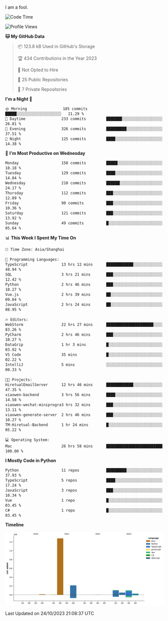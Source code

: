 I am a fool.

<!--START_SECTION:waka-->
![Code Time](http://img.shields.io/badge/Code%20Time-819%20hrs%206%20mins-blue)

![Profile Views](http://img.shields.io/badge/Profile%20Views-0-blue)

**🐱 My GitHub Data** 

> 📦 123.8 kB Used in GitHub's Storage 
 > 
> 🏆 434 Contributions in the Year 2023
 > 
> 🚫 Not Opted to Hire
 > 
> 📜 25 Public Repositories 
 > 
> 🔑 7 Private Repositories 
 > 
**I'm a Night 🦉** 

```text
🌞 Morning                185 commits         █████░░░░░░░░░░░░░░░░░░░░   21.29 % 
🌆 Daytime                233 commits         ███████░░░░░░░░░░░░░░░░░░   26.81 % 
🌃 Evening                326 commits         █████████░░░░░░░░░░░░░░░░   37.51 % 
🌙 Night                  125 commits         ████░░░░░░░░░░░░░░░░░░░░░   14.38 % 
```
📅 **I'm Most Productive on Wednesday** 

```text
Monday                   158 commits         █████░░░░░░░░░░░░░░░░░░░░   18.18 % 
Tuesday                  129 commits         ████░░░░░░░░░░░░░░░░░░░░░   14.84 % 
Wednesday                210 commits         ██████░░░░░░░░░░░░░░░░░░░   24.17 % 
Thursday                 112 commits         ███░░░░░░░░░░░░░░░░░░░░░░   12.89 % 
Friday                   90 commits          ███░░░░░░░░░░░░░░░░░░░░░░   10.36 % 
Saturday                 121 commits         ███░░░░░░░░░░░░░░░░░░░░░░   13.92 % 
Sunday                   49 commits          █░░░░░░░░░░░░░░░░░░░░░░░░   05.64 % 
```


📊 **This Week I Spent My Time On** 

```text
🕑︎ Time Zone: Asia/Shanghai

💬 Programming Languages: 
TypeScript               13 hrs 12 mins      ████████████░░░░░░░░░░░░░   48.94 % 
SQL                      3 hrs 21 mins       ███░░░░░░░░░░░░░░░░░░░░░░   12.42 % 
Python                   2 hrs 46 mins       ███░░░░░░░░░░░░░░░░░░░░░░   10.27 % 
Vue.js                   2 hrs 39 mins       ██░░░░░░░░░░░░░░░░░░░░░░░   09.84 % 
JavaScript               2 hrs 24 mins       ██░░░░░░░░░░░░░░░░░░░░░░░   08.95 % 

🔥 Editors: 
WebStorm                 22 hrs 27 mins      █████████████████████░░░░   83.26 % 
PyCharm                  2 hrs 46 mins       ███░░░░░░░░░░░░░░░░░░░░░░   10.27 % 
DataGrip                 1 hr 3 mins         █░░░░░░░░░░░░░░░░░░░░░░░░   03.92 % 
VS Code                  35 mins             █░░░░░░░░░░░░░░░░░░░░░░░░   02.22 % 
IntelliJ                 5 mins              ░░░░░░░░░░░░░░░░░░░░░░░░░   00.33 % 

🐱‍💻 Projects: 
HiretualEmailServer      12 hrs 46 mins      ████████████░░░░░░░░░░░░░   47.35 % 
xiaowen-backend          3 hrs 56 mins       ████░░░░░░░░░░░░░░░░░░░░░   14.58 % 
xiaowen-wechat-miniprogra3 hrs 32 mins       ███░░░░░░░░░░░░░░░░░░░░░░   13.11 % 
xiaowen-generate-server  2 hrs 46 mins       ███░░░░░░░░░░░░░░░░░░░░░░   10.27 % 
TM-Hiretual-Backend      1 hr 24 mins        █░░░░░░░░░░░░░░░░░░░░░░░░   05.22 % 

💻 Operating System: 
Mac                      26 hrs 58 mins      █████████████████████████   100.00 % 
```

**I Mostly Code in Python** 

```text
Python                   11 repos            █████████░░░░░░░░░░░░░░░░   37.93 % 
TypeScript               5 repos             ████░░░░░░░░░░░░░░░░░░░░░   17.24 % 
JavaScript               3 repos             ███░░░░░░░░░░░░░░░░░░░░░░   10.34 % 
Vue                      1 repo              █░░░░░░░░░░░░░░░░░░░░░░░░   03.45 % 
C#                       1 repo              █░░░░░░░░░░░░░░░░░░░░░░░░   03.45 % 
```



**Timeline**

![Lines of Code chart](https://raw.githubusercontent.com/VeejaLiu/VeejaLiu/master/assets/bar_graph.png)


 Last Updated on 24/10/2023 21:08:37 UTC
<!--END_SECTION:waka-->
